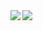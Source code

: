 <img align="left" src="https://github-readme-stats.kethinov.vercel.app/api?username=kethinov&count_private=true&show_icons=true&hide_rank=true&hide_border=true" />
<a href="https://github.com/rooseveltframework/roosevelt">
  <img align="left" src="https://github-readme-stats.kethinov.vercel.app/api/pin/?username=rooseveltframework&repo=roosevelt" />
</a>
